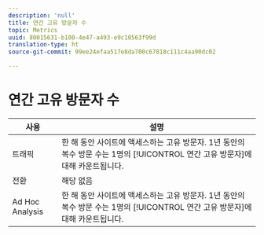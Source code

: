```yaml
---
description: 'null'
title: 연간 고유 방문자 수
topic: Metrics
uuid: 80015631-b100-4e47-a493-e9c10563f99d
translation-type: ht
source-git-commit: 99ee24efaa517e8da700c67818c111c4aa90dc02

---
```



# 연간 고유 방문자 수

| 사용 | 설명 |
|---|---|
| 트래픽 | 한 해 동안 사이트에 액세스하는 고유 방문자. 1년 동안의 복수 방문 수는 1명의 [!UICONTROL 연간 고유 방문자]에 대해 카운트됩니다. |
| 전환 | 해당 없음 |
| Ad Hoc Analysis | 한 해 동안 사이트에 액세스하는 고유 방문자. 1년 동안의 복수 방문 수는 1명의 [!UICONTROL 연간 고유 방문자]에 대해 카운트됩니다. |

